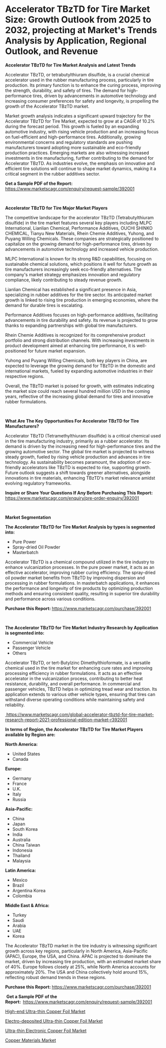 <p><h1>Accelerator TBzTD for Tire Market Size: Growth Outlook from 2025 to 2032, projecting at Market's Trends Analysis by Application, Regional Outlook, and Revenue</h1></p><p><strong>Accelerator TBzTD for Tire Market Analysis and Latest Trends</strong></p>
<p><p>Accelerator TBzTD, or tetrabutylthiuram disulfide, is a crucial chemical accelerator used in the rubber manufacturing process, particularly in tire production. Its primary function is to enhance the curing process, improving the strength, durability, and safety of tires. The demand for high-performance tires, driven by advancements in automotive technology and increasing consumer preferences for safety and longevity, is propelling the growth of the Accelerator TBzTD market.</p><p>Market growth analysis indicates a significant upward trajectory for the Accelerator TBzTD for Tire Market, expected to grow at a CAGR of 10.2% during the forecast period. This growth is fueled by an expanding automotive industry, with rising vehicle production and an increasing focus on fuel-efficient and high-performance tires. Additionally, growing environmental concerns and regulatory standards are pushing manufacturers toward adopting more sustainable and eco-friendly production practices. Emerging markets are also witnessing increased investments in tire manufacturing, further contributing to the demand for Accelerator TBzTD. As industries evolve, the emphasis on innovative and efficient tire solutions will continue to shape market dynamics, making it a critical segment in the rubber additives sector.</p></p>
<p><strong>Get a Sample PDF of the Report:&nbsp;</strong> <a href="https://www.marketscagr.com/enquiry/request-sample/392001?utm_campaign=1868&utm_medium=2&utm_source=Github&utm_content=ia&utm_term=29032025&utm_id=accelerator-tbztd-for-tire">https://www.marketscagr.com/enquiry/request-sample/392001</a></p>
<p>&nbsp;</p>
<p><strong>Accelerator TBzTD for Tire Major Market Players</strong></p>
<p><p>The competitive landscape for the accelerator TBzTD (Tetrabutylthiuram disulfide) in the tire market features several key players including MLPC International, Lianlian Chemical, Performance Additives, OUCHI SHINKO CHEMICAL, Tianyu New Materials, Rhein Chemie Additives, Yuhong, and Puyang Willing Chemicals. These companies are strategically positioned to capitalize on the growing demand for high-performance tires, driven by advancements in automotive technology and increased vehicle production.</p><p>MLPC International is known for its strong R&D capabilities, focusing on sustainable chemical solutions, which positions it well for future growth as tire manufacturers increasingly seek eco-friendly alternatives. The company's market strategy emphasizes innovation and regulatory compliance, likely contributing to steady revenue growth.</p><p>Lianlian Chemical has established a significant presence in Asia, specializing in rubber additives for the tire sector. Its anticipated market growth is linked to rising tire production in emerging economies, where the demand for durable tires is escalating.</p><p>Performance Additives focuses on high-performance additives, facilitating advancements in tire durability and safety. Its revenue is projected to grow thanks to expanding partnerships with global tire manufacturers.</p><p>Rhein Chemie Additives is recognized for its comprehensive product portfolio and strong distribution channels. With increasing investments in product development aimed at enhancing tire performance, it is well-positioned for future market expansion.</p><p>Yuhong and Puyang Willing Chemicals, both key players in China, are expected to leverage the growing demand for TBzTD in the domestic and international markets, fueled by expanding automotive industries in their respective regions.</p><p>Overall, the TBzTD market is poised for growth, with estimates indicating the market size could reach several hundred million USD in the coming years, reflective of the increasing global demand for tires and innovative rubber formulations.</p></p>
<p>&nbsp;</p>
<p><strong>What Are The Key Opportunities For Accelerator TBzTD for Tire Manufacturers?</strong></p>
<p><p>Accelerator TBzTD (Tetramethylthiuram disulfide) is a critical chemical used in the tire manufacturing industry, primarily as a rubber accelerator. Its demand is driven by the increasing need for high-performance tires and the growing automotive sector. The global tire market is projected to witness steady growth, fueled by rising vehicle production and advances in tire technology. As sustainability becomes paramount, the adoption of eco-friendly accelerators like TBzTD is expected to rise, supporting growth. Future outlook suggests a shift towards greener alternatives, alongside innovations in tire materials, enhancing TBzTD's market relevance amidst evolving regulatory frameworks.</p></p>
<p><strong>Inquire or Share Your Questions If Any Before Purchasing This Report:</strong> <a href="https://www.marketscagr.com/enquiry/pre-order-enquiry/392001?utm_campaign=1868&utm_medium=2&utm_source=Github&utm_content=ia&utm_term=29032025&utm_id=accelerator-tbztd-for-tire">https://www.marketscagr.com/enquiry/pre-order-enquiry/392001</a></p>
<p>&nbsp;</p>
<p><strong>Market Segmentation</strong></p>
<p><strong>The Accelerator TBzTD for Tire Market Analysis by types is segmented into:</strong></p>
<p><ul><li>Pure Power</li><li>Spray-dried Oil Powder</li><li>Masterbatch</li></ul></p>
<p><p>Accelerator TBzTD is a chemical compound utilized in the tire industry to enhance vulcanization processes. In the pure power market, it acts as an effective accelerator, improving rubber curing efficiency. The spray-dried oil powder market benefits from TBzTD by improving dispersion and processing in rubber formulations. In masterbatch applications, it enhances the performance and longevity of tire products by optimizing production methods and ensuring consistent quality, resulting in superior tire durability and performance across various conditions.</p></p>
<p><strong>Purchase this Report:&nbsp;</strong><a href="https://www.marketscagr.com/purchase/392001?utm_campaign=1868&utm_medium=2&utm_source=Github&utm_content=ia&utm_term=29032025&utm_id=accelerator-tbztd-for-tire">https://www.marketscagr.com/purchase/392001</a></p>
<p>&nbsp;</p>
<p><strong>The Accelerator TBzTD for Tire Market Industry Research by Application is segmented into:</strong></p>
<p><ul><li>Commercial Vehicle</li><li>Passenger Vehicle</li><li>Others</li></ul></p>
<p><p>Accelerator TBzTD, or tert-Butylzinc Dimethylthioformate, is a versatile chemical used in the tire market for enhancing cure rates and improving processing efficiency in rubber formulations. It acts as an effective accelerator in the vulcanization process, contributing to better heat resistance, durability, and overall performance. In commercial and passenger vehicles, TBzTD helps in optimizing tread wear and traction. Its application extends to various other vehicle types, ensuring that tires can withstand diverse operating conditions while maintaining safety and reliability.</p></p>
<p><a href="https://www.marketscagr.com/global-accelerator-tbztd-for-tire-market-research-report-2021-professional-edition-market-r392001?utm_campaign=1868&utm_medium=2&utm_source=Github&utm_content=ia&utm_term=29032025&utm_id=accelerator-tbztd-for-tire">&nbsp;https://www.marketscagr.com/global-accelerator-tbztd-for-tire-market-research-report-2021-professional-edition-market-r392001</a></p>
<p><strong>In terms of Region, the Accelerator TBzTD for Tire Market Players available by Region are:</strong></p>
<p>
    <p> <strong> North America: </strong>
        <ul>
            <li>United States</li>
            <li>Canada</li>
        </ul>
        </p> 
    <p> <strong> Europe: </strong>
        <ul>
            <li>Germany</li>
            <li>France</li>
            <li>U.K.</li>
            <li>Italy</li>
            <li>Russia</li>
        </ul>
        </p> 
    <p> <strong> Asia-Pacific: </strong>
        <ul>
            <li>China</li>
            <li>Japan</li>
            <li>South Korea</li>
            <li>India</li>
            <li>Australia</li>
            <li>China Taiwan</li>
            <li>Indonesia</li>
            <li>Thailand</li>
            <li>Malaysia</li>
        </ul>
        </p> 
    <p> <strong> Latin America: </strong>
        <ul>
            <li>Mexico</li>
            <li>Brazil</li>
            <li>Argentina Korea</li>
            <li>Colombia</li>
        </ul>
        </p> 
    <p> <strong> Middle East & Africa: </strong>
        <ul>
            <li>Turkey</li>
            <li>Saudi</li>
            <li>Arabia</li>
            <li>UAE</li>
            <li>Korea</li>
        </ul>
    </p>
    </p>
<p><p>The Accelerator TBzTD market in the tire industry is witnessing significant growth across key regions, particularly in North America, Asia-Pacific (APAC), Europe, the USA, and China. APAC is projected to dominate the market, driven by increasing tire production, with an estimated market share of 40%. Europe follows closely at 25%, while North America accounts for approximately 20%. The USA and China collectively hold around 15%, reflecting robust demand trends in these regions.</p></p>
<p><strong>Purchase this Report: </strong><a href="https://www.marketscagr.com/purchase/392001?utm_campaign=1868&utm_medium=2&utm_source=Github&utm_content=ia&utm_term=29032025&utm_id=accelerator-tbztd-for-tire">https://www.marketscagr.com/purchase/392001</a></p>
<p>&nbsp;<strong>Get a Sample PDF of the Report:&nbsp;&nbsp;</strong><a href="https://www.marketscagr.com/enquiry/request-sample/392001?utm_campaign=1868&utm_medium=2&utm_source=Github&utm_content=ia&utm_term=29032025&utm_id=accelerator-tbztd-for-tire">https://www.marketscagr.com/enquiry/request-sample/392001</a></p>
<p><strong></strong></p>
<p><p><a href="https://github.com/RickHolmes3/Market-Research-Report-List-7/blob/main/high-end-ultra-thin-copper-foil-market.md?utm_campaign=1868&utm_medium=2&utm_source=Github&utm_content=ia&utm_term=29032025&utm_id=accelerator-tbztd-for-tire">High-end Ultra-thin Copper Foil Market</a></p><p><a href="https://github.com/knazsdadeyvw/Market-Research-Report-List-1/blob/main/electro-deposited-ultra-thin-copper-foil-market.md?utm_campaign=1868&utm_medium=2&utm_source=Github&utm_content=ia&utm_term=29032025&utm_id=accelerator-tbztd-for-tire">Electro-deposited Ultra-thin Copper Foil Market</a></p><p><a href="https://github.com/aarenlazosw3/Market-Research-Report-List-1/blob/main/ultra-thin-electronic-copper-foil-market.md?utm_campaign=1868&utm_medium=2&utm_source=Github&utm_content=ia&utm_term=29032025&utm_id=accelerator-tbztd-for-tire">Ultra-thin Electronic Copper Foil Market</a></p><p><a href="https://github.com/Krish2023na/Market-Research-Report-List-7/blob/main/copper-materials-market.md?utm_campaign=1868&utm_medium=2&utm_source=Github&utm_content=ia&utm_term=29032025&utm_id=accelerator-tbztd-for-tire">Copper Materials Market</a></p></p>